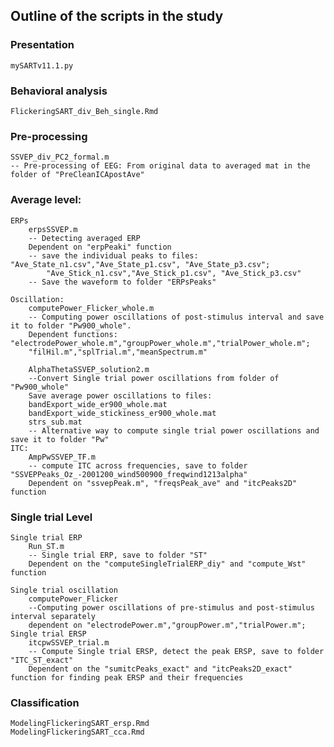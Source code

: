 ## Outline of the scripts in the study
### Presentation
	mySARTv11.1.py
### Behavioral analysis
	FlickeringSART_div_Beh_single.Rmd
### Pre-processing
	SSVEP_div_PC2_formal.m 
	-- Pre-processing of EEG: From original data to averaged mat in the folder of "PreCleanICApostAve"
### Average level:
	ERPs 
		erpsSSVEP.m
		-- Detecting averaged ERP
		Dependent on "erpPeaki" function
		-- save the individual peaks to files: "Ave_State_n1.csv","Ave_State_p1.csv", "Ave_State_p3.csv";
		    "Ave_Stick_n1.csv","Ave_Stick_p1.csv", "Ave_Stick_p3.csv"
		-- Save the waveform to folder "ERPsPeaks"
	
	Oscillation:
		computePower_Flicker_whole.m
		-- Computing power oscillations of post-stimulus interval and save it to folder "Pw900_whole". 
		Dependent functions: "electrodePower_whole.m","groupPower_whole.m","trialPower_whole.m";
		"filHil.m","splTrial.m","meanSpectrum.m"
		
		AlphaThetaSSVEP_solution2.m
		--Convert Single trial power oscillations from folder of "Pw900_whole" 
		Save average power oscillations to files:
		bandExport_wide_er900_whole.mat
		bandExport_wide_stickiness_er900_whole.mat
		strs_sub.mat
		-- Alternative way to compute single trial power oscillations and save it to folder "Pw"
	ITC:
		AmpPwSSVEP_TF.m
		-- compute ITC across frequencies, save to folder "SSVEPPeaks_Oz_-2001200_wind500900_freqwind1213alpha"
		Dependent on "ssvepPeak.m", "freqsPeak_ave" and "itcPeaks2D" function
### Single trial Level
	Single trial ERP
		Run_ST.m
		-- Single trial ERP, save to folder "ST"
		Dependent on the "computeSingleTrialERP_diy" and "compute_Wst" function
		
	Single trial oscillation
		computePower_Flicker
		--Computing power oscillations of pre-stimulus and post-stimulus interval separately
		dependent on "electrodePower.m","groupPower.m","trialPower.m";
	Single trial ERSP
		itcpwSSVEP_trial.m
		-- Compute Single trial ERSP, detect the peak ERSP, save to folder "ITC_ST_exact"
		Dependent on the "sumitcPeaks_exact" and "itcPeaks2D_exact" function for finding peak ERSP and their frequencies
### Classification
    ModelingFlickeringSART_ersp.Rmd
    ModelingFlickeringSART_cca.Rmd
